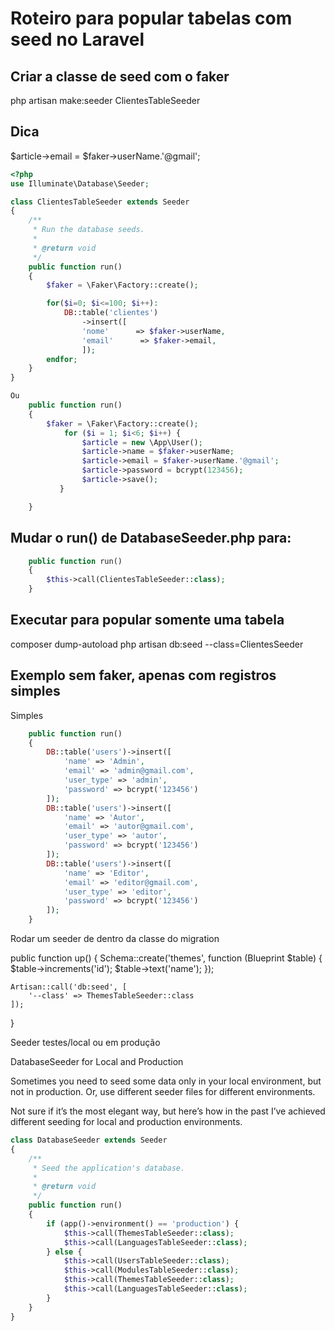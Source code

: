 # Roteiro para popular tabelas com seed no Laravel

## Criar a classe de seed com o faker

php artisan make:seeder ClientesTableSeeder

## Dica

$article->email = $faker->userName.'@gmail';

```php
<?php
use Illuminate\Database\Seeder;

class ClientesTableSeeder extends Seeder
{
    /**
     * Run the database seeds.
     *
     * @return void
     */
    public function run()
    {
        $faker = \Faker\Factory::create();

        for($i=0; $i<=100; $i++):
            DB::table('clientes')
                ->insert([
                'nome'      => $faker->userName,
                'email'      => $faker->email,
                ]);
        endfor;
    }
}

Ou
    public function run()
    {
        $faker = \Faker\Factory::create();
            for ($i = 1; $i<6; $i++) {
                $article = new \App\User();
                $article->name = $faker->userName;
                $article->email = $faker->userName.'@gmail';
                $article->password = bcrypt(123456);
                $article->save();
           }

    }

```
## Mudar o run() de DatabaseSeeder.php para:
```php
    public function run()
    {
        $this->call(ClientesTableSeeder::class);
    }
```
## Executar para popular somente uma tabela

composer dump-autoload
php artisan db:seed --class=ClientesSeeder

## Exemplo sem faker, apenas com registros simples

Simples
```php
    public function run()
    {
        DB::table('users')->insert([
            'name' => 'Admin',
            'email' => 'admin@gmail.com',
            'user_type' => 'admin',
            'password' => bcrypt('123456')
        ]);
        DB::table('users')->insert([
            'name' => 'Autor',
            'email' => 'autor@gmail.com',
            'user_type' => 'autor',
            'password' => bcrypt('123456')
        ]);
        DB::table('users')->insert([
            'name' => 'Editor',
            'email' => 'editor@gmail.com',
            'user_type' => 'editor',
            'password' => bcrypt('123456')
        ]);
    }
```

Rodar um seeder de dentro da classe do migration

public function up()
{
    Schema::create('themes', function (Blueprint $table) {
        $table->increments('id');
        $table->text('name');
    });

    Artisan::call('db:seed', [
        '--class' => ThemesTableSeeder::class
    ]);
}

Seeder testes/local ou em produção

DatabaseSeeder for Local and Production

Sometimes you need to seed some data only in your local environment, but not in production. Or, use different seeder files for different environments.

Not sure if it’s the most elegant way, but here’s how in the past I’ve achieved different seeding for local and production environments.
```php
class DatabaseSeeder extends Seeder
{
    /**
     * Seed the application's database.
     *
     * @return void
     */
    public function run()
    {
        if (app()->environment() == 'production') {
            $this->call(ThemesTableSeeder::class);
            $this->call(LanguagesTableSeeder::class);
        } else {
            $this->call(UsersTableSeeder::class);
            $this->call(ModulesTableSeeder::class);
            $this->call(ThemesTableSeeder::class);
            $this->call(LanguagesTableSeeder::class);
        }
    }
}
```

